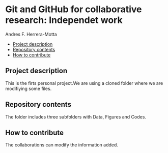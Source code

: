 Git and GitHub for collaborative research: Independet work
================
Andres F. Herrera-Motta

- [Project description](#project-description)
- [Repository contents](#repository-contents)
- [How to contribute](#how-to-contribute)

## Project description

This is the firts personal project.We are using a cloned folder where we
are modifiying some files.

## Repository contents

The folder includes three subfolders with Data, Figures and Codes.

## How to contribute

The collaborations can modify the information added.
